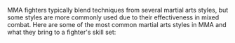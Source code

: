 MMA fighters typically blend techniques from several martial arts styles, but some styles are more commonly used due to their effectiveness in mixed combat. Here are some of the most common martial arts styles in MMA and what they bring to a fighter's skill set: